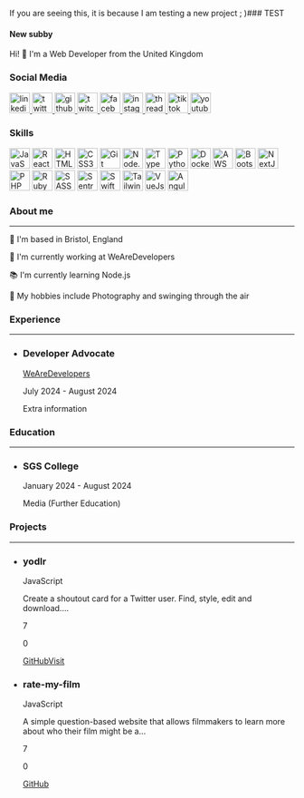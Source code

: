 If you are seeing this, it is because I am testing a new project ; )### TEST

#### New subby

Hi! 👋 I'm a Web Developer from the United Kingdom

### Social Media

<a href="danielcranneydd" key="linkedin">
  <img src="https://ulsesifcfgmgsvjcuvqs.supabase.co/storage/v1/object/public/socials-icons/linkedin.svg?sanitize=true" alt="linkedin icon" width="36" height="36" />
</a>
<a href="danielcranney" key="twitter">
  <img src="https://ulsesifcfgmgsvjcuvqs.supabase.co/storage/v1/object/public/socials-icons/twitter.svg?sanitize=true" alt="twitter icon" width="36" height="36" />
</a>
<a href="danielcranney" key="github">
  <img src="https://ulsesifcfgmgsvjcuvqs.supabase.co/storage/v1/object/public/socials-icons/github.svg?sanitize=true" alt="github icon" width="36" height="36" />
</a>
<a href="jlkjlkj" key="twitch">
  <img src="https://ulsesifcfgmgsvjcuvqs.supabase.co/storage/v1/object/public/socials-icons/twitch.svg?sanitize=true" alt="twitch icon" width="36" height="36" />
</a>
<a href="lkjkljlkj" key="facebook">
  <img src="https://ulsesifcfgmgsvjcuvqs.supabase.co/storage/v1/object/public/socials-icons/facebook.svg?sanitize=true" alt="facebook icon" width="36" height="36" />
</a>
<a href="ljlkjlkjlj" key="instagram">
  <img src="https://ulsesifcfgmgsvjcuvqs.supabase.co/storage/v1/object/public/socials-icons/instagram.svg?sanitize=true" alt="instagram icon" width="36" height="36" />
</a>
<a href="lkjlkjkljlk" key="threads">
  <img src="https://ulsesifcfgmgsvjcuvqs.supabase.co/storage/v1/object/public/socials-icons/threads.svg?sanitize=true" alt="threads icon" width="36" height="36" />
</a>
<a href="lkjlkjklj" key="tiktok">
  <img src="https://ulsesifcfgmgsvjcuvqs.supabase.co/storage/v1/object/public/socials-icons/tiktok.svg?sanitize=true" alt="tiktok icon" width="36" height="36" />
</a>
<a href="kljkljlkjl" key="youtube">
  <img src="https://ulsesifcfgmgsvjcuvqs.supabase.co/storage/v1/object/public/socials-icons/youtube.svg?sanitize=true" alt="youtube icon" width="36" height="36" />
</a>
  

### Skills

<span key="javascript0">
<img src="https://ulsesifcfgmgsvjcuvqs.supabase.co/storage/v1/object/public/skills-icons/javascript.svg?sanitize=true" width="36" height="36" alt="JavaScript" />
</span>
<span key="react1">
<img src="https://ulsesifcfgmgsvjcuvqs.supabase.co/storage/v1/object/public/skills-icons/react.svg?sanitize=true" width="36" height="36" alt="React" />
</span>
<span key="html52">
<img src="https://ulsesifcfgmgsvjcuvqs.supabase.co/storage/v1/object/public/skills-icons/html5.svg?sanitize=true" width="36" height="36" alt="HTML5" />
</span>
<span key="css33">
<img src="https://ulsesifcfgmgsvjcuvqs.supabase.co/storage/v1/object/public/skills-icons/css3.svg?sanitize=true" width="36" height="36" alt="CSS3" />
</span>
<span key="git4">
<img src="https://ulsesifcfgmgsvjcuvqs.supabase.co/storage/v1/object/public/skills-icons/git.svg?sanitize=true" width="36" height="36" alt="Git" />
</span>
<span key="nodejs5">
<img src="https://ulsesifcfgmgsvjcuvqs.supabase.co/storage/v1/object/public/skills-icons/nodejs.svg?sanitize=true" width="36" height="36" alt="Node.js" />
</span>
<span key="typescript6">
<img src="https://ulsesifcfgmgsvjcuvqs.supabase.co/storage/v1/object/public/skills-icons/typescript.svg?sanitize=true" width="36" height="36" alt="TypeScript" />
</span>
<span key="python7">
<img src="https://ulsesifcfgmgsvjcuvqs.supabase.co/storage/v1/object/public/skills-icons/python.svg?sanitize=true" width="36" height="36" alt="Python" />
</span>
<span key="docker8">
<img src="https://ulsesifcfgmgsvjcuvqs.supabase.co/storage/v1/object/public/skills-icons/docker.svg?sanitize=true" width="36" height="36" alt="Docker" />
</span>
<span key="aws9">
<img src="https://ulsesifcfgmgsvjcuvqs.supabase.co/storage/v1/object/public/skills-icons/aws.svg?sanitize=true" width="36" height="36" alt="AWS" />
</span>
<span key="bootstrap10">
<img src="https://ulsesifcfgmgsvjcuvqs.supabase.co/storage/v1/object/public/skills-icons/bootstrap.svg?sanitize=true" width="36" height="36" alt="Bootstrap" />
</span>
<span key="nextjs11">
<img src="https://ulsesifcfgmgsvjcuvqs.supabase.co/storage/v1/object/public/skills-icons/nextjs.svg?sanitize=true" width="36" height="36" alt="NextJS" />
</span>
<span key="php12">
<img src="https://ulsesifcfgmgsvjcuvqs.supabase.co/storage/v1/object/public/skills-icons/php.svg?sanitize=true" width="36" height="36" alt="PHP" />
</span>
<span key="ruby13">
<img src="https://ulsesifcfgmgsvjcuvqs.supabase.co/storage/v1/object/public/skills-icons/ruby.svg?sanitize=true" width="36" height="36" alt="Ruby" />
</span>
<span key="sass14">
<img src="https://ulsesifcfgmgsvjcuvqs.supabase.co/storage/v1/object/public/skills-icons/sass.svg?sanitize=true" width="36" height="36" alt="SASS" />
</span>
<span key="sentry15">
<img src="https://ulsesifcfgmgsvjcuvqs.supabase.co/storage/v1/object/public/skills-icons/sentry.svg?sanitize=true" width="36" height="36" alt="Sentry" />
</span>
<span key="swift16">
<img src="https://ulsesifcfgmgsvjcuvqs.supabase.co/storage/v1/object/public/skills-icons/swift.svg?sanitize=true" width="36" height="36" alt="Swift" />
</span>
<span key="tailwindcss17">
<img src="https://ulsesifcfgmgsvjcuvqs.supabase.co/storage/v1/object/public/skills-icons/tailwindcss.svg?sanitize=true" width="36" height="36" alt="TailwindCss" />
</span>
<span key="vuejs18">
<img src="https://ulsesifcfgmgsvjcuvqs.supabase.co/storage/v1/object/public/skills-icons/vuejs.svg?sanitize=true" width="36" height="36" alt="VueJs" />
</span>
<span key="angularjs19">
<img src="https://ulsesifcfgmgsvjcuvqs.supabase.co/storage/v1/object/public/skills-icons/angularjs.svg?sanitize=true" width="36" height="36" alt="AngularJs" />
</span>
  

### About me

---

📍 I'm based in Bristol, England

💼 I'm currently working at WeAreDevelopers

📚 I'm currently learning Node.js

🎨 My hobbies include Photography and swinging through the air

### Experience

---

-   ### Developer Advocate
    
    [WeAreDevelopers](https://www.wearedevelopers.com)
    
    July 2024 - August 2024
    
    Extra information
    

### Education

---

-   ### SGS College
    
    January 2024 - August 2024
    
    Media (Further Education)
    

### Projects

---

-   ### yodlr
    
    JavaScript
    
    Create a shoutout card for a Twitter user. Find, style, edit and download....
    
    7
    
    0
    
    [GitHub](https://github.com/danielcranney/yodlr)[Visit](https://yodlr.vercel.app/)
    
-   ### rate-my-film
    
    JavaScript
    
    A simple question-based website that allows filmmakers to learn more about who their film might be a...
    
    7
    
    0
    
    [GitHub](https://github.com/danielcranney/rate-my-film)